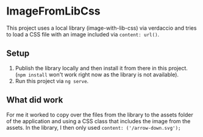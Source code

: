 # ImageFromLibCss

This project uses a local library (image-with-lib-css) via verdaccio and tries to load a CSS file with an image included via `content: url()`.

## Setup

1. Publish the library locally and then install it from there in this project. (`npm install` won't work right now as the library is not available).
1. Run this project via `ng serve`. 

## What did work

For me it worked to copy over the files from the library to the assets folder of the application and using a CSS class that includes the image from the assets. In the library, I then only used `content: ('/arrow-down.svg');`